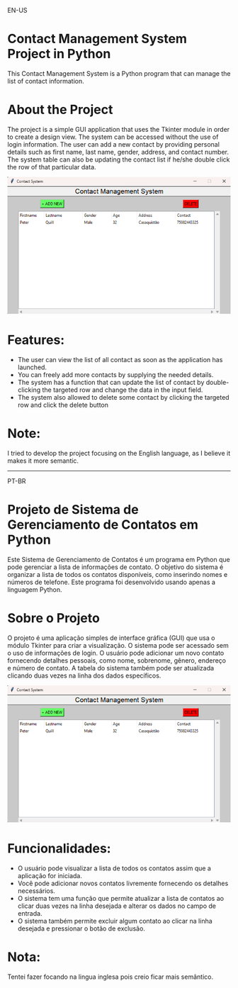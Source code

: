 EN-US
# Contact Management System Project in Python
This Contact Management System is a Python program that can manage the list of contact information.

# About the Project
The project is a simple GUI application that uses the Tkinter module in order to create a design view. The system can be accessed without the use of login information. The user can add a new contact by providing personal details such as first name, last name, gender, address, and contact number. The system table can also be updating the contact list if he/she double click the row of that particular data.

![img](./print.png)

# Features:
* The user can view the list of all contact as soon as the application has launched.
* You can freely add more contacts by supplying the needed details.
* The system has a function that can update the list of contact by double-clicking the targeted row and change the data in the input field.
* The system also allowed to delete some contact by clicking the targeted row and click the delete button

# Note:
I tried to develop the project focusing on the English language, as I believe it makes it more semantic.

-------------------------------------------------------------------------------------------------------------------------------------------------------------------------------------------------------------------------------------------------------------------

PT-BR
# Projeto de Sistema de Gerenciamento de Contatos em Python
Este Sistema de Gerenciamento de Contatos é um programa em Python que pode gerenciar a lista de informações de contato. O objetivo do sistema é organizar a lista de todos os contatos disponíveis, como inserindo nomes e números de telefone. Este programa foi desenvolvido usando apenas a linguagem Python.

# Sobre o Projeto
O projeto é uma aplicação simples de interface gráfica (GUI) que usa o módulo Tkinter para criar a visualização. O sistema pode ser acessado sem o uso de informações de login. O usuário pode adicionar um novo contato fornecendo detalhes pessoais, como nome, sobrenome, gênero, endereço e número de contato. A tabela do sistema também pode ser atualizada clicando duas vezes na linha dos dados específicos.

![img](./print.png)

# Funcionalidades:
* O usuário pode visualizar a lista de todos os contatos assim que a aplicação for iniciada.
* Você pode adicionar novos contatos livremente fornecendo os detalhes necessários.
* O sistema tem uma função que permite atualizar a lista de contatos ao clicar duas vezes na linha desejada e alterar os dados no campo de entrada.
* O sistema também permite excluir algum contato ao clicar na linha desejada e pressionar o botão de exclusão.

# Nota:
Tentei fazer focando na lingua inglesa pois creio ficar mais semântico.

